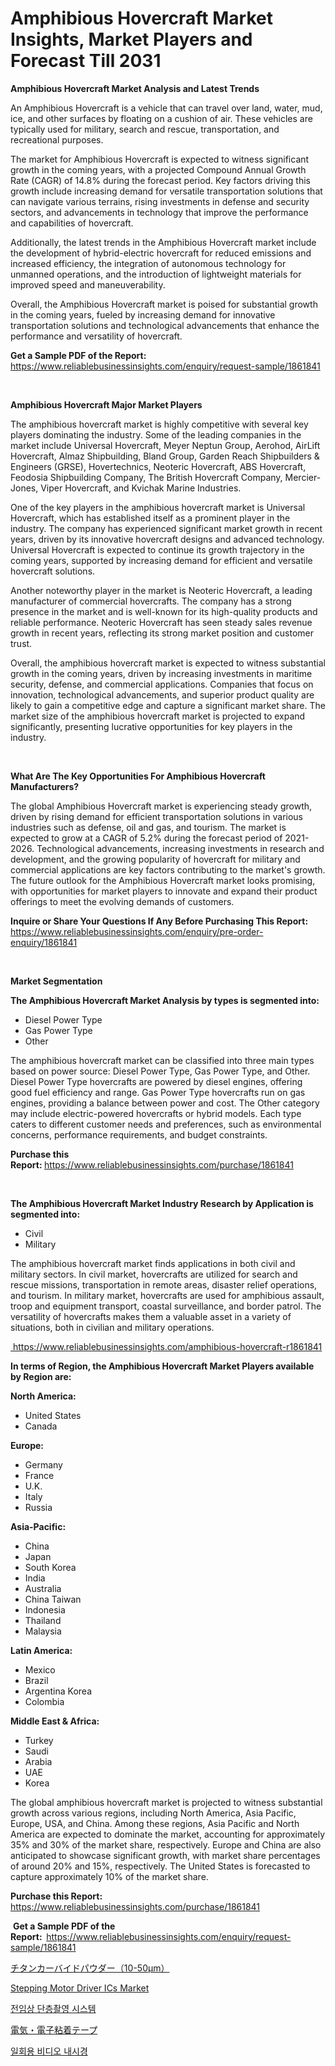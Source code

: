 <p><h1>Amphibious Hovercraft Market Insights, Market Players and Forecast Till 2031</h1></p><p><strong>Amphibious Hovercraft Market Analysis and Latest Trends</strong></p>
<p><p>An Amphibious Hovercraft is a vehicle that can travel over land, water, mud, ice, and other surfaces by floating on a cushion of air. These vehicles are typically used for military, search and rescue, transportation, and recreational purposes.</p><p>The market for Amphibious Hovercraft is expected to witness significant growth in the coming years, with a projected Compound Annual Growth Rate (CAGR) of 14.8% during the forecast period. Key factors driving this growth include increasing demand for versatile transportation solutions that can navigate various terrains, rising investments in defense and security sectors, and advancements in technology that improve the performance and capabilities of hovercraft.</p><p>Additionally, the latest trends in the Amphibious Hovercraft market include the development of hybrid-electric hovercraft for reduced emissions and increased efficiency, the integration of autonomous technology for unmanned operations, and the introduction of lightweight materials for improved speed and maneuverability.</p><p>Overall, the Amphibious Hovercraft market is poised for substantial growth in the coming years, fueled by increasing demand for innovative transportation solutions and technological advancements that enhance the performance and versatility of hovercraft.</p></p>
<p><strong>Get a Sample PDF of the Report:&nbsp;</strong> <a href="https://www.reliablebusinessinsights.com/enquiry/request-sample/1861841">https://www.reliablebusinessinsights.com/enquiry/request-sample/1861841</a></p>
<p>&nbsp;</p>
<p><strong>Amphibious Hovercraft Major Market Players</strong></p>
<p><p>The amphibious hovercraft market is highly competitive with several key players dominating the industry. Some of the leading companies in the market include Universal Hovercraft, Meyer Neptun Group, Aerohod, AirLift Hovercraft, Almaz Shipbuilding, Bland Group, Garden Reach Shipbuilders & Engineers (GRSE), Hovertechnics, Neoteric Hovercraft, ABS Hovercraft, Feodosia Shipbuilding Company, The British Hovercraft Company, Mercier-Jones, Viper Hovercraft, and Kvichak Marine Industries.</p><p>One of the key players in the amphibious hovercraft market is Universal Hovercraft, which has established itself as a prominent player in the industry. The company has experienced significant market growth in recent years, driven by its innovative hovercraft designs and advanced technology. Universal Hovercraft is expected to continue its growth trajectory in the coming years, supported by increasing demand for efficient and versatile hovercraft solutions.</p><p>Another noteworthy player in the market is Neoteric Hovercraft, a leading manufacturer of commercial hovercrafts. The company has a strong presence in the market and is well-known for its high-quality products and reliable performance. Neoteric Hovercraft has seen steady sales revenue growth in recent years, reflecting its strong market position and customer trust.</p><p>Overall, the amphibious hovercraft market is expected to witness substantial growth in the coming years, driven by increasing investments in maritime security, defense, and commercial applications. Companies that focus on innovation, technological advancements, and superior product quality are likely to gain a competitive edge and capture a significant market share. The market size of the amphibious hovercraft market is projected to expand significantly, presenting lucrative opportunities for key players in the industry.</p></p>
<p>&nbsp;</p>
<p><strong>What Are The Key Opportunities For Amphibious Hovercraft Manufacturers?</strong></p>
<p><p>The global Amphibious Hovercraft market is experiencing steady growth, driven by rising demand for efficient transportation solutions in various industries such as defense, oil and gas, and tourism. The market is expected to grow at a CAGR of 5.2% during the forecast period of 2021-2026. Technological advancements, increasing investments in research and development, and the growing popularity of hovercraft for military and commercial applications are key factors contributing to the market's growth. The future outlook for the Amphibious Hovercraft market looks promising, with opportunities for market players to innovate and expand their product offerings to meet the evolving demands of customers.</p></p>
<p><strong>Inquire or Share Your Questions If Any Before Purchasing This Report:</strong> <a href="https://www.reliablebusinessinsights.com/enquiry/pre-order-enquiry/1861841">https://www.reliablebusinessinsights.com/enquiry/pre-order-enquiry/1861841</a></p>
<p>&nbsp;</p>
<p><strong>Market Segmentation</strong></p>
<p><strong>The Amphibious Hovercraft Market Analysis by types is segmented into:</strong></p>
<p><ul><li>Diesel Power Type</li><li>Gas Power Type</li><li>Other</li></ul></p>
<p><p>The amphibious hovercraft market can be classified into three main types based on power source: Diesel Power Type, Gas Power Type, and Other. Diesel Power Type hovercrafts are powered by diesel engines, offering good fuel efficiency and range. Gas Power Type hovercrafts run on gas engines, providing a balance between power and cost. The Other category may include electric-powered hovercrafts or hybrid models. Each type caters to different customer needs and preferences, such as environmental concerns, performance requirements, and budget constraints.</p></p>
<p><strong>Purchase this Report:&nbsp;</strong><a href="https://www.reliablebusinessinsights.com/purchase/1861841">https://www.reliablebusinessinsights.com/purchase/1861841</a></p>
<p>&nbsp;</p>
<p><strong>The Amphibious Hovercraft Market Industry Research by Application is segmented into:</strong></p>
<p><ul><li>Civil</li><li>Military</li></ul></p>
<p><p>The amphibious hovercraft market finds applications in both civil and military sectors. In civil market, hovercrafts are utilized for search and rescue missions, transportation in remote areas, disaster relief operations, and tourism. In military market, hovercrafts are used for amphibious assault, troop and equipment transport, coastal surveillance, and border patrol. The versatility of hovercrafts makes them a valuable asset in a variety of situations, both in civilian and military operations.</p></p>
<p><a href="https://www.reliablebusinessinsights.com/amphibious-hovercraft-r1861841">&nbsp;https://www.reliablebusinessinsights.com/amphibious-hovercraft-r1861841</a></p>
<p><strong>In terms of Region, the Amphibious Hovercraft Market Players available by Region are:</strong></p>
<p>
    <p> <strong> North America: </strong>
        <ul>
            <li>United States</li>
            <li>Canada</li>
        </ul>
        </p> 
    <p> <strong> Europe: </strong>
        <ul>
            <li>Germany</li>
            <li>France</li>
            <li>U.K.</li>
            <li>Italy</li>
            <li>Russia</li>
        </ul>
        </p> 
    <p> <strong> Asia-Pacific: </strong>
        <ul>
            <li>China</li>
            <li>Japan</li>
            <li>South Korea</li>
            <li>India</li>
            <li>Australia</li>
            <li>China Taiwan</li>
            <li>Indonesia</li>
            <li>Thailand</li>
            <li>Malaysia</li>
        </ul>
        </p> 
    <p> <strong> Latin America: </strong>
        <ul>
            <li>Mexico</li>
            <li>Brazil</li>
            <li>Argentina Korea</li>
            <li>Colombia</li>
        </ul>
        </p> 
    <p> <strong> Middle East & Africa: </strong>
        <ul>
            <li>Turkey</li>
            <li>Saudi</li>
            <li>Arabia</li>
            <li>UAE</li>
            <li>Korea</li>
        </ul>
    </p>
    </p>
<p><p>The global amphibious hovercraft market is projected to witness substantial growth across various regions, including North America, Asia Pacific, Europe, USA, and China. Among these regions, Asia Pacific and North America are expected to dominate the market, accounting for approximately 35% and 30% of the market share, respectively. Europe and China are also anticipated to showcase significant growth, with market share percentages of around 20% and 15%, respectively. The United States is forecasted to capture approximately 10% of the market share.</p></p>
<p><strong>Purchase this Report: </strong><a href="https://www.reliablebusinessinsights.com/purchase/1861841">https://www.reliablebusinessinsights.com/purchase/1861841</a></p>
<p>&nbsp;<strong>Get a Sample PDF of the Report:&nbsp;&nbsp;</strong><a href="https://www.reliablebusinessinsights.com/enquiry/request-sample/1861841">https://www.reliablebusinessinsights.com/enquiry/request-sample/1861841</a></p>
<p><strong></strong></p>
<p><p><a href="https://github.com/KaydenJohns1964/Market-Research-Report-List-2/blob/main/3446602120239.md">チタンカーバイドパウダー（10-50μm）</a></p><p><a href="https://github.com/dx0328/Market-Research-Report-List-3/blob/main/stepping-motor-driver-ics-market.md">Stepping Motor Driver ICs Market</a></p><p><a href="https://github.com/LoganRew1964/Market-Research-Report-List-1/blob/main/2185377127289.md">전임상 단층촬영 시스템</a></p><p><a href="https://github.com/marbadji/Market-Research-Report-List-2/blob/main/9300231120238.md">電気・電子粘着テープ</a></p><p><a href="https://github.com/akzkkws047661437/Market-Research-Report-List-2/blob/main/8467851127290.md">일회용 비디오 내시경</a></p></p>